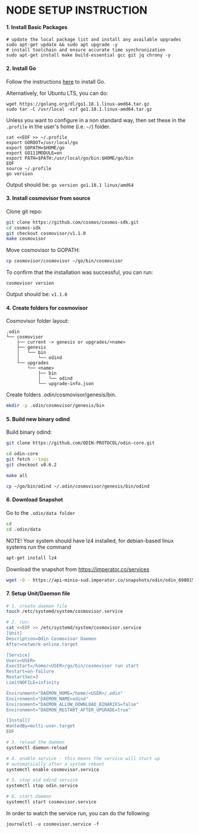 # NODE SETUP INSTRUCTION

#### 1. Install Basic Packages
```bash:
# update the local package list and install any available upgrades 
sudo apt-get update && sudo apt upgrade -y 
# install toolchain and ensure accurate time synchronization 
sudo apt-get install make build-essential gcc git jq chrony -y
```

#### 2. Install Go
Follow the instructions [here](https://golang.org/doc/install) to install Go.

Alternatively, for Ubuntu LTS, you can do:
```bash:
wget https://golang.org/dl/go1.18.1.linux-amd64.tar.gz
sudo tar -C /usr/local -xzf go1.18.1.linux-amd64.tar.gz
```

Unless you want to configure in a non standard way, then set these in the `.profile` in the user's home (i.e. `~/`) folder.

```bash:
cat <<EOF >> ~/.profile
export GOROOT=/usr/local/go
export GOPATH=$HOME/go
export GO111MODULE=on
export PATH=$PATH:/usr/local/go/bin:$HOME/go/bin
EOF
source ~/.profile
go version
```

Output should be: `go version go1.18.1 linux/amd64`

#### 3. Install cosmovisor from source

Clone git repo:
```bash
git clone https://github.com/cosmos/cosmos-sdk.git
cd cosmos-sdk
git checkout cosmovisor/v1.1.0
make cosmovisor
```

Move cosmovisor to GOPATH:
```bash
cp cosmovisor/cosmovisor ~/go/bin/cosmovisor
```

To confirm that the installation was successful, you can run:

```bash:
cosmovisor version
```
Output should be: `v1.1.0`

#### 4. Create folders for cosmovisor

Cosmovisor folder layout:
```
.odin
└── cosmovisor
    ├── current -> genesis or upgrades/<name>
    ├── genesis
    │   └── bin
    │       └── odind
    └── upgrades
        └── <name>
            ├── bin
            │   └── odind
            └── upgrade-info.json
```

Create folders .odin/cosmovisor/genesis/bin.

```bash
mkdir -p .odin/cosmovisor/genesis/bin
```

#### 5. Build new binary odind

Build binary odind:
```bash
git clone https://github.com/ODIN-PROTOCOL/odin-core.git

cd odin-core
git fetch --tags
git checkout v0.6.2

make all

cp ~/go/bin/odind ~/.odin/cosmovisor/genesis/bin/odind
```

#### 6. Download Snapshot
Go to the `.odin/data folder`
```bash
cd
cd .odin/data
```

NOTE! Your system should have lz4 installed, for debian-based linux systems run the command
```bash
apt-get install lz4
```

Download the snapshot from https://imperator.co/services
```bash
wget -O - https://api-minio-sud.imperator.co/snapshots/odin/odin_6980158.tar.lz4 | lz4 -d | tar xf -
```
#### 7. Setup Unit/Daemon file

```bash
# 1. create daemon file
touch /etc/systemd/system/cosmovisor.service

# 2. run:
cat <<EOF >> /etc/systemd/system/cosmovisor.service
[Unit]
Description=Odin Cosmovisor Daemon
After=network-online.target

[Service]
User=<USER>
ExecStart=/home/<USER>/go/bin/cosmovisor run start
Restart=on-failure
RestartSec=3
LimitNOFILE=infinity

Environment="DAEMON_HOME=/home/<USER>/.odin"
Environment="DAEMON_NAME=odind"
Environment="DAEMON_ALLOW_DOWNLOAD_BINARIES=false"
Environment="DAEMON_RESTART_AFTER_UPGRADE=true"

[Install]
WantedBy=multi-user.target
EOF

# 3. reload the daemon
systemctl daemon-reload

# 4. enable service - this means the service will start up 
# automatically after a system reboot
systemctl enable cosmovisor.service

# 5. stop old odind service
systemctl stop odin.service

# 6. start daemon
systemctl start cosmovisor.service
```

In order to watch the service run, you can do the following:
```
journalctl -u cosmovisor.service -f
```
